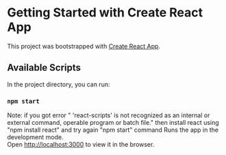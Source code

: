 # Getting Started with Create React App

This project was bootstrapped with [Create React App](https://github.com/facebook/create-react-app).

## Available Scripts

In the project directory, you can run:

### `npm start`

Note: if you got error " 'react-scripts' is not recognized as an internal or external command, operable program or batch file."
      then install react using "npm install react" and try again "npm start" command
Runs the app in the development mode.\
Open [http://localhost:3000](http://localhost:3000) to view it in the browser.

